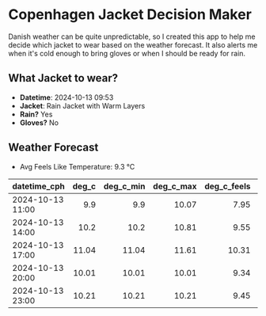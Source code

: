 
# Copenhagen Jacket Decision Maker

Danish weather can be quite unpredictable, so I created this app to help me decide which jacket to wear based on the weather forecast. 
It also alerts me when it's cold enough to bring gloves or when I should be ready for rain.

## What Jacket to wear?

- **Datetime**: 2024-10-13 09:53
- **Jacket**: Rain Jacket with Warm Layers
- **Rain?** Yes
- **Gloves?** No

## Weather Forecast
- Avg Feels Like Temperature: 9.3 °C

| datetime_cph     |   deg_c |   deg_c_min |   deg_c_max |   deg_c_feels | weather   | wind   | rain   |
|:-----------------|--------:|------------:|------------:|--------------:|:----------|:-------|:-------|
| 2024-10-13 11:00 |    9.9  |        9.9  |       10.07 |          7.95 | Rain      | Low    | Low    |
| 2024-10-13 14:00 |   10.2  |       10.2  |       10.81 |          9.55 | Rain      | Low    | Low    |
| 2024-10-13 17:00 |   11.04 |       11.04 |       11.61 |         10.31 | Rain      | Low    | Low    |
| 2024-10-13 20:00 |   10.01 |       10.01 |       10.01 |          9.34 | Rain      | Low    | Low    |
| 2024-10-13 23:00 |   10.21 |       10.21 |       10.21 |          9.45 | Clouds    | Low    | None   |
        